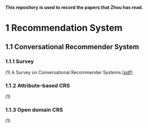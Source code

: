 **This repository is used to record the papers that Zhou has read.**

# 1 Recommendation System
## 1.1 Conversational Recommender System
### 1.1.1 Survey
  (1) A Survey on Conversational Recommender Systems.[[pdf]](https://arxiv.org/abs/2004.00646)
### 1.1.2 Attribute-based CRS
  (1) 
### 1.1.3 Open domain CRS
  (1) 
